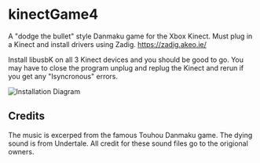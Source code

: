 # kinectGame4
 
A "dodge the bullet" style Danmaku game for the Xbox Kinect. Must plug in a Kinect and install drivers using Zadig.
https://zadig.akeo.ie/

Install libusbK on all 3 Kinect devices and you should be good to go. You may have to close the program unplug and replug the Kinect and rerun if you get any "Isyncronous" errors.

![Installation Diagram](https://github.com/Haldrion/kinectGame/blob/master/Installation%20Diagram.png)

## Credits
The music is excerped from the famous Touhou Danmaku game. The dying sound is from Undertale. All credit for these sound files go to the origional owners.
